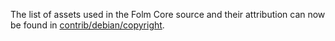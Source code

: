 The list of assets used in the Folm Core source and their attribution can now be found in [contrib/debian/copyright](../contrib/debian/copyright).
